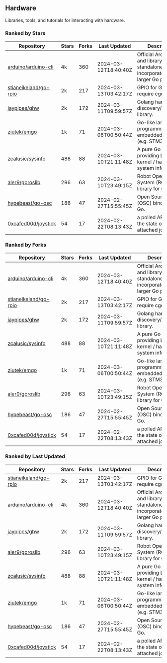 ## Hardware

Libraries, tools, and tutorials for interacting with hardware.

### Ranked by Stars

| Repository | Stars | Forks | Last Updated | Description | 
|------------|-------|-------|--------------|-------------|
| [arduino/arduino-cli](https://github.com/arduino/arduino-cli) | 4k | 360 | 2024-03-12T18:40:40Z |  Official Arduino CLI and library. Can run standalone, or be incorporated into larger Go projects. |
| [stianeikeland/go-rpio](https://github.com/stianeikeland/go-rpio) | 2k | 217 | 2024-03-13T03:42:17Z |  GPIO for Go, doesn't require cgo. |
| [jaypipes/ghw](https://github.com/jaypipes/ghw) | 2k | 172 | 2024-03-11T09:59:57Z |  Golang hardware discovery/inspection library. |
| [ziutek/emgo](https://github.com/ziutek/emgo) | 1k | 71 | 2024-03-06T00:50:44Z |  Go-like language for programming embedded systems (e.g. STM32 MCU). |
| [zcalusic/sysinfo](https://github.com/zcalusic/sysinfo) | 488 | 88 | 2024-03-10T21:11:48Z |  A pure Go library providing Linux OS / kernel / hardware system information. |
| [aler9/goroslib](https://github.com/aler9/goroslib) | 296 | 63 | 2024-03-10T23:49:15Z |  Robot Operating System (ROS) library for Go. |
| [hypebeast/go-osc](https://github.com/hypebeast/go-osc) | 186 | 47 | 2024-02-27T15:55:45Z |  Open Sound Control (OSC) bindings for Go. |
| [0xcafed00d/joystick](https://github.com/0xcafed00d/joystick) | 54 | 17 | 2024-02-22T08:13:43Z |  a polled API to read the state of an attached joystick. |

### Ranked by Forks

| Repository | Stars | Forks | Last Updated | Description | 
|------------|-------|-------|--------------|-------------|
| [arduino/arduino-cli](https://github.com/arduino/arduino-cli) | 4k | 360 | 2024-03-12T18:40:40Z |  Official Arduino CLI and library. Can run standalone, or be incorporated into larger Go projects. |
| [stianeikeland/go-rpio](https://github.com/stianeikeland/go-rpio) | 2k | 217 | 2024-03-13T03:42:17Z |  GPIO for Go, doesn't require cgo. |
| [jaypipes/ghw](https://github.com/jaypipes/ghw) | 2k | 172 | 2024-03-11T09:59:57Z |  Golang hardware discovery/inspection library. |
| [zcalusic/sysinfo](https://github.com/zcalusic/sysinfo) | 488 | 88 | 2024-03-10T21:11:48Z |  A pure Go library providing Linux OS / kernel / hardware system information. |
| [ziutek/emgo](https://github.com/ziutek/emgo) | 1k | 71 | 2024-03-06T00:50:44Z |  Go-like language for programming embedded systems (e.g. STM32 MCU). |
| [aler9/goroslib](https://github.com/aler9/goroslib) | 296 | 63 | 2024-03-10T23:49:15Z |  Robot Operating System (ROS) library for Go. |
| [hypebeast/go-osc](https://github.com/hypebeast/go-osc) | 186 | 47 | 2024-02-27T15:55:45Z |  Open Sound Control (OSC) bindings for Go. |
| [0xcafed00d/joystick](https://github.com/0xcafed00d/joystick) | 54 | 17 | 2024-02-22T08:13:43Z |  a polled API to read the state of an attached joystick. |

### Ranked by Last Updated

| Repository | Stars | Forks | Last Updated | Description | 
|------------|-------|-------|--------------|-------------|
| [stianeikeland/go-rpio](https://github.com/stianeikeland/go-rpio) | 2k | 217 | 2024-03-13T03:42:17Z |  GPIO for Go, doesn't require cgo. |
| [arduino/arduino-cli](https://github.com/arduino/arduino-cli) | 4k | 360 | 2024-03-12T18:40:40Z |  Official Arduino CLI and library. Can run standalone, or be incorporated into larger Go projects. |
| [jaypipes/ghw](https://github.com/jaypipes/ghw) | 2k | 172 | 2024-03-11T09:59:57Z |  Golang hardware discovery/inspection library. |
| [aler9/goroslib](https://github.com/aler9/goroslib) | 296 | 63 | 2024-03-10T23:49:15Z |  Robot Operating System (ROS) library for Go. |
| [zcalusic/sysinfo](https://github.com/zcalusic/sysinfo) | 488 | 88 | 2024-03-10T21:11:48Z |  A pure Go library providing Linux OS / kernel / hardware system information. |
| [ziutek/emgo](https://github.com/ziutek/emgo) | 1k | 71 | 2024-03-06T00:50:44Z |  Go-like language for programming embedded systems (e.g. STM32 MCU). |
| [hypebeast/go-osc](https://github.com/hypebeast/go-osc) | 186 | 47 | 2024-02-27T15:55:45Z |  Open Sound Control (OSC) bindings for Go. |
| [0xcafed00d/joystick](https://github.com/0xcafed00d/joystick) | 54 | 17 | 2024-02-22T08:13:43Z |  a polled API to read the state of an attached joystick. |

